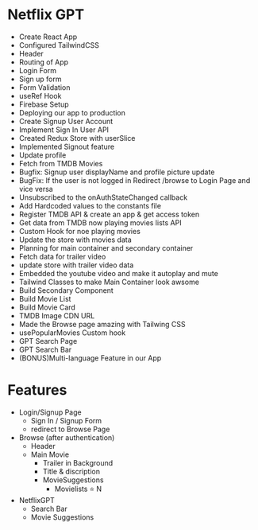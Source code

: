 # Netflix GPT

- Create React App
- Configured TailwindCSS
- Header
- Routing of App
- Login Form
- Sign up form
- Form Validation
- useRef Hook
- Firebase Setup
- Deploying our app to production
- Create Signup User Account
- Implement Sign In User API
- Created Redux Store with userSlice
- Implemented Signout feature
- Update profile
- Fetch from TMDB Movies
- Bugfix: Signup user displayName and profile picture update
- BugFix: If the user is not logged in Redirect /browse to Login Page and vice versa
- Unsubscribed to the onAuthStateChanged callback
- Add Hardcoded values to the constants file
- Register TMDB API & create an app & get access token
- Get data from TMDB now playing movies lists API
- Custom Hook for noe playing movies 
- Update the store with movies data
- Planning for main container and secondary container
- Fetch data for trailer video
- update store with trailer video data
- Embedded the youtube video and make it autoplay and mute
- Tailwind Classes to make Main Container look awsome
- Build Secondary Component
- Build Movie List
- Build Movie Card
- TMDB Image CDN URL
- Made the Browse page amazing with Tailwing CSS
- usePopularMovies Custom hook
- GPT Search Page
- GPT Search Bar
- (BONUS)Multi-language Feature in our App


# Features
- Login/Signup Page
    - Sign In / Signup Form
    - redirect to Browse Page
- Browse (after authentication)
    - Header
    - Main Movie
        - Trailer in Background
        - Title & discription
        - MovieSuggestions
            - Movielists ⭐ N
- NetflixGPT
    - Search Bar
    - Movie Suggestions